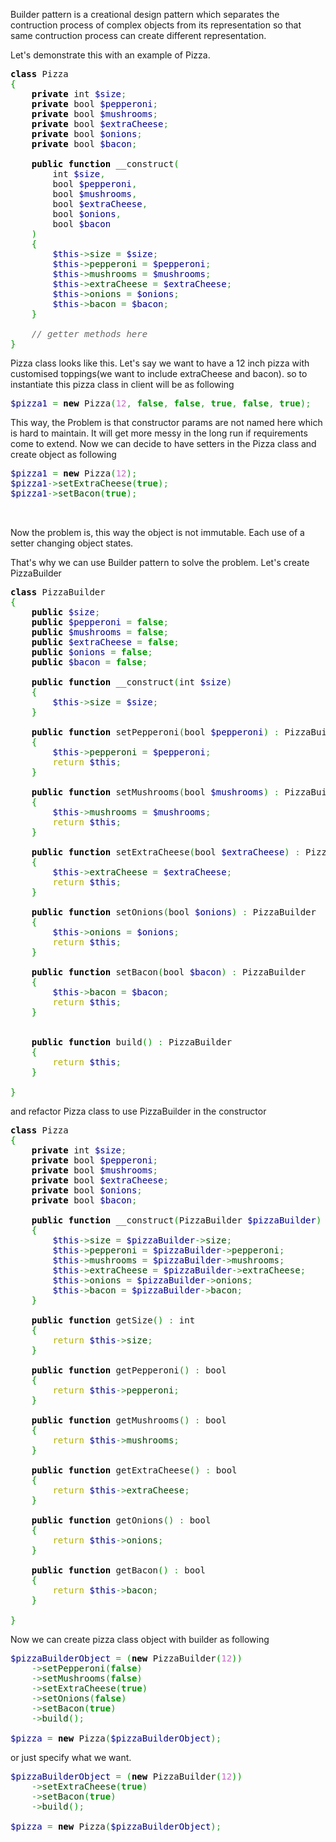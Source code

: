 Builder pattern is a creational design pattern which separates the contruction process of complex objects from its representation so that same contruction process can create different representation.

Let's demonstrate this with an example of Pizza.

<pre class="php" style="font-family:monospace;"><span style="color: #000000; font-weight: bold;">class</span> Pizza
<span style="color: #009900;">&#123;</span>
    <span style="color: #000000; font-weight: bold;">private</span> int <span style="color: #000088;">$size</span><span style="color: #339933;">;</span>
    <span style="color: #000000; font-weight: bold;">private</span> bool <span style="color: #000088;">$pepperoni</span><span style="color: #339933;">;</span>
    <span style="color: #000000; font-weight: bold;">private</span> bool <span style="color: #000088;">$mushrooms</span><span style="color: #339933;">;</span>
    <span style="color: #000000; font-weight: bold;">private</span> bool <span style="color: #000088;">$extraCheese</span><span style="color: #339933;">;</span>
    <span style="color: #000000; font-weight: bold;">private</span> bool <span style="color: #000088;">$onions</span><span style="color: #339933;">;</span>
    <span style="color: #000000; font-weight: bold;">private</span> bool <span style="color: #000088;">$bacon</span><span style="color: #339933;">;</span>
&nbsp;
    <span style="color: #000000; font-weight: bold;">public</span> <span style="color: #000000; font-weight: bold;">function</span> __construct<span style="color: #009900;">&#40;</span>
        int <span style="color: #000088;">$size</span><span style="color: #339933;">,</span> 
        bool <span style="color: #000088;">$pepperoni</span><span style="color: #339933;">,</span> 
        bool <span style="color: #000088;">$mushrooms</span><span style="color: #339933;">,</span> 
        bool <span style="color: #000088;">$extraCheese</span><span style="color: #339933;">,</span>
        bool <span style="color: #000088;">$onions</span><span style="color: #339933;">,</span>
        bool <span style="color: #000088;">$bacon</span>
    <span style="color: #009900;">&#41;</span> 
    <span style="color: #009900;">&#123;</span>
        <span style="color: #000088;">$this</span><span style="color: #339933;">-&gt;</span><span style="color: #004000;">size</span> <span style="color: #339933;">=</span> <span style="color: #000088;">$size</span><span style="color: #339933;">;</span>
        <span style="color: #000088;">$this</span><span style="color: #339933;">-&gt;</span><span style="color: #004000;">pepperoni</span> <span style="color: #339933;">=</span> <span style="color: #000088;">$pepperoni</span><span style="color: #339933;">;</span>
        <span style="color: #000088;">$this</span><span style="color: #339933;">-&gt;</span><span style="color: #004000;">mushrooms</span> <span style="color: #339933;">=</span> <span style="color: #000088;">$mushrooms</span><span style="color: #339933;">;</span>
        <span style="color: #000088;">$this</span><span style="color: #339933;">-&gt;</span><span style="color: #004000;">extraCheese</span> <span style="color: #339933;">=</span> <span style="color: #000088;">$extraCheese</span><span style="color: #339933;">;</span>
        <span style="color: #000088;">$this</span><span style="color: #339933;">-&gt;</span><span style="color: #004000;">onions</span> <span style="color: #339933;">=</span> <span style="color: #000088;">$onions</span><span style="color: #339933;">;</span>
        <span style="color: #000088;">$this</span><span style="color: #339933;">-&gt;</span><span style="color: #004000;">bacon</span> <span style="color: #339933;">=</span> <span style="color: #000088;">$bacon</span><span style="color: #339933;">;</span>
    <span style="color: #009900;">&#125;</span>
&nbsp;
    <span style="color: #666666; font-style: italic;">// getter methods here</span>
<span style="color: #009900;">&#125;</span></pre>

Pizza class looks like this. Let's say we want to have a 12 inch pizza with customised toppings(we want to include extraCheese and bacon). so to instantiate this pizza class in client will be as following

<pre class="php" style="font-family:monospace;"><span style="color: #000088;">$pizza1</span> <span style="color: #339933;">=</span> <span style="color: #000000; font-weight: bold;">new</span> Pizza<span style="color: #009900;">&#40;</span><span style="color: #cc66cc;">12</span><span style="color: #339933;">,</span> <span style="color: #009900; font-weight: bold;">false</span><span style="color: #339933;">,</span> <span style="color: #009900; font-weight: bold;">false</span><span style="color: #339933;">,</span> <span style="color: #009900; font-weight: bold;">true</span><span style="color: #339933;">,</span> <span style="color: #009900; font-weight: bold;">false</span><span style="color: #339933;">,</span> <span style="color: #009900; font-weight: bold;">true</span><span style="color: #009900;">&#41;</span><span style="color: #339933;">;</span></pre>

This way, the Problem is that constructor params are not named here which is hard to maintain. It will get more messy in the long run if requirements come to extend. 
Now we can decide to have setters in the Pizza class and create object as following
<pre class="php" style="font-family:monospace;"><span style="color: #000088;">$pizza1</span> <span style="color: #339933;">=</span> <span style="color: #000000; font-weight: bold;">new</span> Pizza<span style="color: #009900;">&#40;</span><span style="color: #cc66cc;">12</span><span style="color: #009900;">&#41;</span><span style="color: #339933;">;</span>
<span style="color: #000088;">$pizza1</span><span style="color: #339933;">-&gt;</span><span style="color: #004000;">setExtraCheese</span><span style="color: #009900;">&#40;</span><span style="color: #009900; font-weight: bold;">true</span><span style="color: #009900;">&#41;</span><span style="color: #339933;">;</span>
<span style="color: #000088;">$pizza1</span><span style="color: #339933;">-&gt;</span><span style="color: #004000;">setBacon</span><span style="color: #009900;">&#40;</span><span style="color: #009900; font-weight: bold;">true</span><span style="color: #009900;">&#41;</span><span style="color: #339933;">;</span>
&nbsp;
&nbsp;</pre>
Now the problem is, this way the object is not immutable. Each use of a setter changing object states.

That's why we can use Builder pattern to solve the problem.
Let's create PizzaBuilder 

<pre class="php" style="font-family:monospace;"><span style="color: #000000; font-weight: bold;">class</span> PizzaBuilder
<span style="color: #009900;">&#123;</span>
    <span style="color: #000000; font-weight: bold;">public</span> <span style="color: #000088;">$size</span><span style="color: #339933;">;</span>
    <span style="color: #000000; font-weight: bold;">public</span> <span style="color: #000088;">$pepperoni</span> <span style="color: #339933;">=</span> <span style="color: #009900; font-weight: bold;">false</span><span style="color: #339933;">;</span>
    <span style="color: #000000; font-weight: bold;">public</span> <span style="color: #000088;">$mushrooms</span> <span style="color: #339933;">=</span> <span style="color: #009900; font-weight: bold;">false</span><span style="color: #339933;">;</span>
    <span style="color: #000000; font-weight: bold;">public</span> <span style="color: #000088;">$extraCheese</span> <span style="color: #339933;">=</span> <span style="color: #009900; font-weight: bold;">false</span><span style="color: #339933;">;</span>
    <span style="color: #000000; font-weight: bold;">public</span> <span style="color: #000088;">$onions</span> <span style="color: #339933;">=</span> <span style="color: #009900; font-weight: bold;">false</span><span style="color: #339933;">;</span>
    <span style="color: #000000; font-weight: bold;">public</span> <span style="color: #000088;">$bacon</span> <span style="color: #339933;">=</span> <span style="color: #009900; font-weight: bold;">false</span><span style="color: #339933;">;</span>
&nbsp;
    <span style="color: #000000; font-weight: bold;">public</span> <span style="color: #000000; font-weight: bold;">function</span> __construct<span style="color: #009900;">&#40;</span>int <span style="color: #000088;">$size</span><span style="color: #009900;">&#41;</span> 
    <span style="color: #009900;">&#123;</span>
        <span style="color: #000088;">$this</span><span style="color: #339933;">-&gt;</span><span style="color: #004000;">size</span> <span style="color: #339933;">=</span> <span style="color: #000088;">$size</span><span style="color: #339933;">;</span>
    <span style="color: #009900;">&#125;</span>
&nbsp;
    <span style="color: #000000; font-weight: bold;">public</span> <span style="color: #000000; font-weight: bold;">function</span> setPepperoni<span style="color: #009900;">&#40;</span>bool <span style="color: #000088;">$pepperoni</span><span style="color: #009900;">&#41;</span> <span style="color: #339933;">:</span> PizzaBuilder
    <span style="color: #009900;">&#123;</span>
        <span style="color: #000088;">$this</span><span style="color: #339933;">-&gt;</span><span style="color: #004000;">pepperoni</span> <span style="color: #339933;">=</span> <span style="color: #000088;">$pepperoni</span><span style="color: #339933;">;</span>
        <span style="color: #b1b100;">return</span> <span style="color: #000088;">$this</span><span style="color: #339933;">;</span>
    <span style="color: #009900;">&#125;</span>
&nbsp;
    <span style="color: #000000; font-weight: bold;">public</span> <span style="color: #000000; font-weight: bold;">function</span> setMushrooms<span style="color: #009900;">&#40;</span>bool <span style="color: #000088;">$mushrooms</span><span style="color: #009900;">&#41;</span> <span style="color: #339933;">:</span> PizzaBuilder
    <span style="color: #009900;">&#123;</span>
        <span style="color: #000088;">$this</span><span style="color: #339933;">-&gt;</span><span style="color: #004000;">mushrooms</span> <span style="color: #339933;">=</span> <span style="color: #000088;">$mushrooms</span><span style="color: #339933;">;</span>
        <span style="color: #b1b100;">return</span> <span style="color: #000088;">$this</span><span style="color: #339933;">;</span>
    <span style="color: #009900;">&#125;</span>
&nbsp;
    <span style="color: #000000; font-weight: bold;">public</span> <span style="color: #000000; font-weight: bold;">function</span> setExtraCheese<span style="color: #009900;">&#40;</span>bool <span style="color: #000088;">$extraCheese</span><span style="color: #009900;">&#41;</span> <span style="color: #339933;">:</span> PizzaBuilder
    <span style="color: #009900;">&#123;</span>
        <span style="color: #000088;">$this</span><span style="color: #339933;">-&gt;</span><span style="color: #004000;">extraCheese</span> <span style="color: #339933;">=</span> <span style="color: #000088;">$extraCheese</span><span style="color: #339933;">;</span>
        <span style="color: #b1b100;">return</span> <span style="color: #000088;">$this</span><span style="color: #339933;">;</span>
    <span style="color: #009900;">&#125;</span>
&nbsp;
    <span style="color: #000000; font-weight: bold;">public</span> <span style="color: #000000; font-weight: bold;">function</span> setOnions<span style="color: #009900;">&#40;</span>bool <span style="color: #000088;">$onions</span><span style="color: #009900;">&#41;</span> <span style="color: #339933;">:</span> PizzaBuilder
    <span style="color: #009900;">&#123;</span>
        <span style="color: #000088;">$this</span><span style="color: #339933;">-&gt;</span><span style="color: #004000;">onions</span> <span style="color: #339933;">=</span> <span style="color: #000088;">$onions</span><span style="color: #339933;">;</span>
        <span style="color: #b1b100;">return</span> <span style="color: #000088;">$this</span><span style="color: #339933;">;</span>
    <span style="color: #009900;">&#125;</span>
&nbsp;
    <span style="color: #000000; font-weight: bold;">public</span> <span style="color: #000000; font-weight: bold;">function</span> setBacon<span style="color: #009900;">&#40;</span>bool <span style="color: #000088;">$bacon</span><span style="color: #009900;">&#41;</span> <span style="color: #339933;">:</span> PizzaBuilder
    <span style="color: #009900;">&#123;</span>
        <span style="color: #000088;">$this</span><span style="color: #339933;">-&gt;</span><span style="color: #004000;">bacon</span> <span style="color: #339933;">=</span> <span style="color: #000088;">$bacon</span><span style="color: #339933;">;</span>
        <span style="color: #b1b100;">return</span> <span style="color: #000088;">$this</span><span style="color: #339933;">;</span>
    <span style="color: #009900;">&#125;</span>
&nbsp;
&nbsp;
    <span style="color: #000000; font-weight: bold;">public</span> <span style="color: #000000; font-weight: bold;">function</span> build<span style="color: #009900;">&#40;</span><span style="color: #009900;">&#41;</span> <span style="color: #339933;">:</span> PizzaBuilder
    <span style="color: #009900;">&#123;</span>
        <span style="color: #b1b100;">return</span> <span style="color: #000088;">$this</span><span style="color: #339933;">;</span>
    <span style="color: #009900;">&#125;</span>
&nbsp;
<span style="color: #009900;">&#125;</span></pre>

and refactor Pizza class to use PizzaBuilder in the constructor

<pre class="php" style="font-family:monospace;"><span style="color: #000000; font-weight: bold;">class</span> Pizza
<span style="color: #009900;">&#123;</span>
    <span style="color: #000000; font-weight: bold;">private</span> int <span style="color: #000088;">$size</span><span style="color: #339933;">;</span>
    <span style="color: #000000; font-weight: bold;">private</span> bool <span style="color: #000088;">$pepperoni</span><span style="color: #339933;">;</span>
    <span style="color: #000000; font-weight: bold;">private</span> bool <span style="color: #000088;">$mushrooms</span><span style="color: #339933;">;</span>
    <span style="color: #000000; font-weight: bold;">private</span> bool <span style="color: #000088;">$extraCheese</span><span style="color: #339933;">;</span>
    <span style="color: #000000; font-weight: bold;">private</span> bool <span style="color: #000088;">$onions</span><span style="color: #339933;">;</span>
    <span style="color: #000000; font-weight: bold;">private</span> bool <span style="color: #000088;">$bacon</span><span style="color: #339933;">;</span>
&nbsp;
    <span style="color: #000000; font-weight: bold;">public</span> <span style="color: #000000; font-weight: bold;">function</span> __construct<span style="color: #009900;">&#40;</span>PizzaBuilder <span style="color: #000088;">$pizzaBuilder</span><span style="color: #009900;">&#41;</span> 
    <span style="color: #009900;">&#123;</span>
        <span style="color: #000088;">$this</span><span style="color: #339933;">-&gt;</span><span style="color: #004000;">size</span> <span style="color: #339933;">=</span> <span style="color: #000088;">$pizzaBuilder</span><span style="color: #339933;">-&gt;</span><span style="color: #004000;">size</span><span style="color: #339933;">;</span>
        <span style="color: #000088;">$this</span><span style="color: #339933;">-&gt;</span><span style="color: #004000;">pepperoni</span> <span style="color: #339933;">=</span> <span style="color: #000088;">$pizzaBuilder</span><span style="color: #339933;">-&gt;</span><span style="color: #004000;">pepperoni</span><span style="color: #339933;">;</span>
        <span style="color: #000088;">$this</span><span style="color: #339933;">-&gt;</span><span style="color: #004000;">mushrooms</span> <span style="color: #339933;">=</span> <span style="color: #000088;">$pizzaBuilder</span><span style="color: #339933;">-&gt;</span><span style="color: #004000;">mushrooms</span><span style="color: #339933;">;</span>
        <span style="color: #000088;">$this</span><span style="color: #339933;">-&gt;</span><span style="color: #004000;">extraCheese</span> <span style="color: #339933;">=</span> <span style="color: #000088;">$pizzaBuilder</span><span style="color: #339933;">-&gt;</span><span style="color: #004000;">extraCheese</span><span style="color: #339933;">;</span>
        <span style="color: #000088;">$this</span><span style="color: #339933;">-&gt;</span><span style="color: #004000;">onions</span> <span style="color: #339933;">=</span> <span style="color: #000088;">$pizzaBuilder</span><span style="color: #339933;">-&gt;</span><span style="color: #004000;">onions</span><span style="color: #339933;">;</span>
        <span style="color: #000088;">$this</span><span style="color: #339933;">-&gt;</span><span style="color: #004000;">bacon</span> <span style="color: #339933;">=</span> <span style="color: #000088;">$pizzaBuilder</span><span style="color: #339933;">-&gt;</span><span style="color: #004000;">bacon</span><span style="color: #339933;">;</span>
    <span style="color: #009900;">&#125;</span>
&nbsp;
    <span style="color: #000000; font-weight: bold;">public</span> <span style="color: #000000; font-weight: bold;">function</span> getSize<span style="color: #009900;">&#40;</span><span style="color: #009900;">&#41;</span> <span style="color: #339933;">:</span> int
    <span style="color: #009900;">&#123;</span>
        <span style="color: #b1b100;">return</span> <span style="color: #000088;">$this</span><span style="color: #339933;">-&gt;</span><span style="color: #004000;">size</span><span style="color: #339933;">;</span>
    <span style="color: #009900;">&#125;</span>
&nbsp;
    <span style="color: #000000; font-weight: bold;">public</span> <span style="color: #000000; font-weight: bold;">function</span> getPepperoni<span style="color: #009900;">&#40;</span><span style="color: #009900;">&#41;</span> <span style="color: #339933;">:</span> bool
    <span style="color: #009900;">&#123;</span>
        <span style="color: #b1b100;">return</span> <span style="color: #000088;">$this</span><span style="color: #339933;">-&gt;</span><span style="color: #004000;">pepperoni</span><span style="color: #339933;">;</span>
    <span style="color: #009900;">&#125;</span>
&nbsp;
    <span style="color: #000000; font-weight: bold;">public</span> <span style="color: #000000; font-weight: bold;">function</span> getMushrooms<span style="color: #009900;">&#40;</span><span style="color: #009900;">&#41;</span> <span style="color: #339933;">:</span> bool
    <span style="color: #009900;">&#123;</span>
        <span style="color: #b1b100;">return</span> <span style="color: #000088;">$this</span><span style="color: #339933;">-&gt;</span><span style="color: #004000;">mushrooms</span><span style="color: #339933;">;</span>
    <span style="color: #009900;">&#125;</span>
&nbsp;
    <span style="color: #000000; font-weight: bold;">public</span> <span style="color: #000000; font-weight: bold;">function</span> getExtraCheese<span style="color: #009900;">&#40;</span><span style="color: #009900;">&#41;</span> <span style="color: #339933;">:</span> bool
    <span style="color: #009900;">&#123;</span>
        <span style="color: #b1b100;">return</span> <span style="color: #000088;">$this</span><span style="color: #339933;">-&gt;</span><span style="color: #004000;">extraCheese</span><span style="color: #339933;">;</span>
    <span style="color: #009900;">&#125;</span>
&nbsp;
    <span style="color: #000000; font-weight: bold;">public</span> <span style="color: #000000; font-weight: bold;">function</span> getOnions<span style="color: #009900;">&#40;</span><span style="color: #009900;">&#41;</span> <span style="color: #339933;">:</span> bool
    <span style="color: #009900;">&#123;</span>
        <span style="color: #b1b100;">return</span> <span style="color: #000088;">$this</span><span style="color: #339933;">-&gt;</span><span style="color: #004000;">onions</span><span style="color: #339933;">;</span> 
    <span style="color: #009900;">&#125;</span>
&nbsp;
    <span style="color: #000000; font-weight: bold;">public</span> <span style="color: #000000; font-weight: bold;">function</span> getBacon<span style="color: #009900;">&#40;</span><span style="color: #009900;">&#41;</span> <span style="color: #339933;">:</span> bool
    <span style="color: #009900;">&#123;</span>
        <span style="color: #b1b100;">return</span> <span style="color: #000088;">$this</span><span style="color: #339933;">-&gt;</span><span style="color: #004000;">bacon</span><span style="color: #339933;">;</span>
    <span style="color: #009900;">&#125;</span>
&nbsp;
<span style="color: #009900;">&#125;</span></pre>


Now we can create pizza class object with builder as following

<pre class="php" style="font-family:monospace;"><span style="color: #000088;">$pizzaBuilderObject</span> <span style="color: #339933;">=</span> <span style="color: #009900;">&#40;</span><span style="color: #000000; font-weight: bold;">new</span> PizzaBuilder<span style="color: #009900;">&#40;</span><span style="color: #cc66cc;">12</span><span style="color: #009900;">&#41;</span><span style="color: #009900;">&#41;</span>
    <span style="color: #339933;">-&gt;</span><span style="color: #004000;">setPepperoni</span><span style="color: #009900;">&#40;</span><span style="color: #009900; font-weight: bold;">false</span><span style="color: #009900;">&#41;</span>
    <span style="color: #339933;">-&gt;</span><span style="color: #004000;">setMushrooms</span><span style="color: #009900;">&#40;</span><span style="color: #009900; font-weight: bold;">false</span><span style="color: #009900;">&#41;</span>
    <span style="color: #339933;">-&gt;</span><span style="color: #004000;">setExtraCheese</span><span style="color: #009900;">&#40;</span><span style="color: #009900; font-weight: bold;">true</span><span style="color: #009900;">&#41;</span>
    <span style="color: #339933;">-&gt;</span><span style="color: #004000;">setOnions</span><span style="color: #009900;">&#40;</span><span style="color: #009900; font-weight: bold;">false</span><span style="color: #009900;">&#41;</span>
    <span style="color: #339933;">-&gt;</span><span style="color: #004000;">setBacon</span><span style="color: #009900;">&#40;</span><span style="color: #009900; font-weight: bold;">true</span><span style="color: #009900;">&#41;</span>
    <span style="color: #339933;">-&gt;</span><span style="color: #004000;">build</span><span style="color: #009900;">&#40;</span><span style="color: #009900;">&#41;</span><span style="color: #339933;">;</span>
&nbsp;
<span style="color: #000088;">$pizza</span> <span style="color: #339933;">=</span> <span style="color: #000000; font-weight: bold;">new</span> Pizza<span style="color: #009900;">&#40;</span><span style="color: #000088;">$pizzaBuilderObject</span><span style="color: #009900;">&#41;</span><span style="color: #339933;">;</span></pre>

or just specify what we want.
<pre class="php" style="font-family:monospace;"><span style="color: #000088;">$pizzaBuilderObject</span> <span style="color: #339933;">=</span> <span style="color: #009900;">&#40;</span><span style="color: #000000; font-weight: bold;">new</span> PizzaBuilder<span style="color: #009900;">&#40;</span><span style="color: #cc66cc;">12</span><span style="color: #009900;">&#41;</span><span style="color: #009900;">&#41;</span>
    <span style="color: #339933;">-&gt;</span><span style="color: #004000;">setExtraCheese</span><span style="color: #009900;">&#40;</span><span style="color: #009900; font-weight: bold;">true</span><span style="color: #009900;">&#41;</span>
    <span style="color: #339933;">-&gt;</span><span style="color: #004000;">setBacon</span><span style="color: #009900;">&#40;</span><span style="color: #009900; font-weight: bold;">true</span><span style="color: #009900;">&#41;</span>
    <span style="color: #339933;">-&gt;</span><span style="color: #004000;">build</span><span style="color: #009900;">&#40;</span><span style="color: #009900;">&#41;</span><span style="color: #339933;">;</span>
&nbsp;
<span style="color: #000088;">$pizza</span> <span style="color: #339933;">=</span> <span style="color: #000000; font-weight: bold;">new</span> Pizza<span style="color: #009900;">&#40;</span><span style="color: #000088;">$pizzaBuilderObject</span><span style="color: #009900;">&#41;</span><span style="color: #339933;">;</span></pre>

















